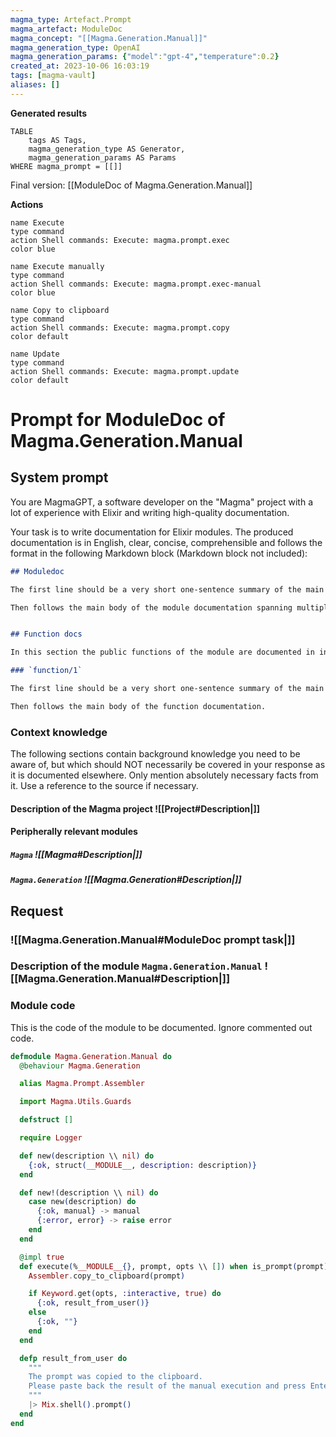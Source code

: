 ```yaml
---
magma_type: Artefact.Prompt
magma_artefact: ModuleDoc
magma_concept: "[[Magma.Generation.Manual]]"
magma_generation_type: OpenAI
magma_generation_params: {"model":"gpt-4","temperature":0.2}
created_at: 2023-10-06 16:03:19
tags: [magma-vault]
aliases: []
---
```


**Generated results**

```dataview
TABLE
	tags AS Tags,
	magma_generation_type AS Generator,
	magma_generation_params AS Params
WHERE magma_prompt = [[]]
```

Final version: [[ModuleDoc of Magma.Generation.Manual]]

**Actions**

```button
name Execute
type command
action Shell commands: Execute: magma.prompt.exec
color blue
```
```button
name Execute manually
type command
action Shell commands: Execute: magma.prompt.exec-manual
color blue
```
```button
name Copy to clipboard
type command
action Shell commands: Execute: magma.prompt.copy
color default
```
```button
name Update
type command
action Shell commands: Execute: magma.prompt.update
color default
```

# Prompt for ModuleDoc of Magma.Generation.Manual

## System prompt

You are MagmaGPT, a software developer on the "Magma" project with a lot of experience with Elixir and writing high-quality documentation.

Your task is to write documentation for Elixir modules. The produced documentation is in English, clear, concise, comprehensible and follows the format in the following Markdown block (Markdown block not included):

```markdown
## Moduledoc

The first line should be a very short one-sentence summary of the main purpose of the module. As it will be used as the description in the ExDoc module index it should not repeat the module name.

Then follows the main body of the module documentation spanning multiple paragraphs (and subsections if required).


## Function docs

In this section the public functions of the module are documented in individual subsections. If a function is already documented perfectly, just write "Perfect!" in the respective section.

### `function/1`

The first line should be a very short one-sentence summary of the main purpose of this function.

Then follows the main body of the function documentation.
```

<!--
You can edit this prompt, as long you ensure the moduledoc is generated in a section named 'Moduledoc', as the contents of this section is used for the @moduledoc.
-->

### Context knowledge

The following sections contain background knowledge you need to be aware of, but which should NOT necessarily be covered in your response as it is documented elsewhere. Only mention absolutely necessary facts from it. Use a reference to the source if necessary.

#### Description of the Magma project ![[Project#Description|]]

#### Peripherally relevant modules

##### `Magma` ![[Magma#Description|]]

##### `Magma.Generation` ![[Magma.Generation#Description|]]


## Request

### ![[Magma.Generation.Manual#ModuleDoc prompt task|]]

### Description of the module `Magma.Generation.Manual` ![[Magma.Generation.Manual#Description|]]

### Module code

This is the code of the module to be documented. Ignore commented out code.

```elixir
defmodule Magma.Generation.Manual do
  @behaviour Magma.Generation

  alias Magma.Prompt.Assembler

  import Magma.Utils.Guards

  defstruct []

  require Logger

  def new(description \\ nil) do
    {:ok, struct(__MODULE__, description: description)}
  end

  def new!(description \\ nil) do
    case new(description) do
      {:ok, manual} -> manual
      {:error, error} -> raise error
    end
  end

  @impl true
  def execute(%__MODULE__{}, prompt, opts \\ []) when is_prompt(prompt) do
    Assembler.copy_to_clipboard(prompt)

    if Keyword.get(opts, :interactive, true) do
      {:ok, result_from_user()}
    else
      {:ok, ""}
    end
  end

  defp result_from_user do
    """
    The prompt was copied to the clipboard.
    Please paste back the result of the manual execution and press Enter:
    """
    |> Mix.shell().prompt()
  end
end

```
